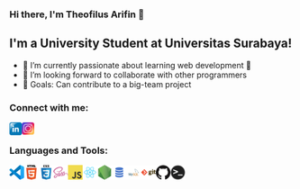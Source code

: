 ### Hi there, I'm Theofilus Arifin 👋

## I'm a University Student at Universitas Surabaya!

-   🌱 I’m currently passionate about learning web development 🤣
-   👯 I’m looking forward to collaborate with other programmers
-   🥅 Goals: Can contribute to a big-team project

### Connect with me:

[<img align="left" alt="Social Media Logo | LinkedIn" width="22px" target="_blank" rel="noreferrer" src="LinkedIn.png" />][linkedin]
[<img align="left" alt="Social Media Logo | Instagram" width="22px" target="_blank" rel="noreferrer" src="Instagram.png" />][instagram]

<br />

### Languages and Tools:

<img style="pointer-events: none;" target="_blank" rel="noreferrer" align="left" alt="Visual Studio Code" width="26px" src="https://raw.githubusercontent.com/github/explore/80688e429a7d4ef2fca1e82350fe8e3517d3494d/topics/visual-studio-code/visual-studio-code.png" />
<img style="pointer-events: none;" target="_blank" rel="noreferrer" align="left" alt="HTML5" width="26px" src="https://raw.githubusercontent.com/github/explore/80688e429a7d4ef2fca1e82350fe8e3517d3494d/topics/html/html.png" />
<img style="pointer-events: none;" target="_blank" rel="noreferrer" align="left" alt="CSS3" width="26px" src="https://raw.githubusercontent.com/github/explore/80688e429a7d4ef2fca1e82350fe8e3517d3494d/topics/css/css.png" />
<img style="pointer-events: none;" target="_blank" rel="noreferrer" align="left" alt="Sass" width="26px" src="https://raw.githubusercontent.com/github/explore/80688e429a7d4ef2fca1e82350fe8e3517d3494d/topics/sass/sass.png" />
<img style="pointer-events: none;" target="_blank" rel="noreferrer" align="left" alt="JavaScript" width="26px" src="https://raw.githubusercontent.com/github/explore/80688e429a7d4ef2fca1e82350fe8e3517d3494d/topics/javascript/javascript.png" />
<img style="pointer-events: none;" target="_blank" rel="noreferrer" align="left" alt="React" width="26px" src="https://raw.githubusercontent.com/github/explore/80688e429a7d4ef2fca1e82350fe8e3517d3494d/topics/react/react.png" />
<img style="pointer-events: none;" target="_blank" rel="noreferrer" align="left" alt="Node.js" width="26px" src="https://raw.githubusercontent.com/github/explore/80688e429a7d4ef2fca1e82350fe8e3517d3494d/topics/nodejs/nodejs.png" />
<img style="pointer-events: none;" target="_blank" rel="noreferrer" align="left" alt="SQL" width="26px" src="https://raw.githubusercontent.com/github/explore/80688e429a7d4ef2fca1e82350fe8e3517d3494d/topics/sql/sql.png" />
<img style="pointer-events: none;" target="_blank" rel="noreferrer" align="left" alt="MySQL" width="26px" src="https://raw.githubusercontent.com/github/explore/80688e429a7d4ef2fca1e82350fe8e3517d3494d/topics/mysql/mysql.png" />
<img style="pointer-events: none;" target="_blank" rel="noreferrer" align="left" alt="Git" width="26px" src="https://raw.githubusercontent.com/github/explore/80688e429a7d4ef2fca1e82350fe8e3517d3494d/topics/git/git.png" />
<img style="pointer-events: none;" target="_blank" rel="noreferrer" align="left" alt="GitHub" width="26px" src="https://raw.githubusercontent.com/github/explore/78df643247d429f6cc873026c0622819ad797942/topics/github/github.png" />
<img style="pointer-events: none;" target="_blank" rel="noreferrer" align="left" alt="Terminal" width="26px" src="https://raw.githubusercontent.com/github/explore/80688e429a7d4ef2fca1e82350fe8e3517d3494d/topics/terminal/terminal.png" />

<br />
<br />

[instagram]: https://instagram.com/theofilusarifin/
[linkedin]: https://linkedin.com/in/theofilusarifin/

